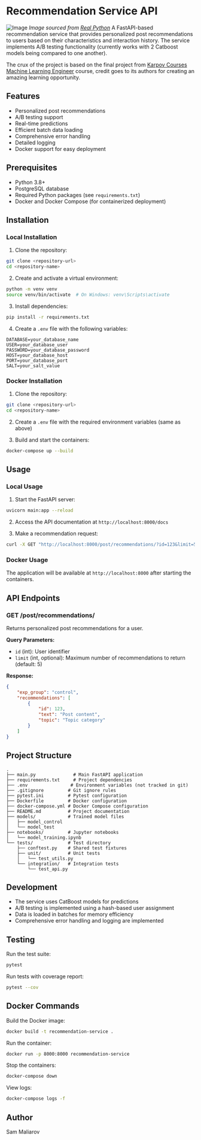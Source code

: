 # Recommendation Service API
![Image](https://files.realpython.com/media/Build-a-Recommendation-Engine-With-Collaborative-Filtering_Watermarked.451abc4ecb9f.jpg)
*Image sourced from [Real Python](https://realpython.com/)*
A FastAPI-based recommendation service that provides personalized post recommendations to users based on their characteristics and interaction history. The service implements A/B testing functionality (currently works with 2 Catboost models being compared to one another). 

The crux of the project is based on the final project from [Karpov Courses Machine Learning Engineer](https://karpov.courses/ml-start) course, credit goes to its authors for creating an amazing learning opportunity.

## Features

- Personalized post recommendations
- A/B testing support
- Real-time predictions
- Efficient batch data loading
- Comprehensive error handling
- Detailed logging
- Docker support for easy deployment

## Prerequisites

- Python 3.8+
- PostgreSQL database
- Required Python packages (see `requirements.txt`)
- Docker and Docker Compose (for containerized deployment)

## Installation

### Local Installation

1. Clone the repository:
```bash
git clone <repository-url>
cd <repository-name>
```

2. Create and activate a virtual environment:
```bash
python -m venv venv
source venv/bin/activate  # On Windows: venv\Scripts\activate
```

3. Install dependencies:
```bash
pip install -r requirements.txt
```

4. Create a `.env` file with the following variables:
```env
DATABASE=your_database_name
USER=your_database_user
PASSWORD=your_database_password
HOST=your_database_host
PORT=your_database_port
SALT=your_salt_value
```

### Docker Installation

1. Clone the repository:
```bash
git clone <repository-url>
cd <repository-name>
```

2. Create a `.env` file with the required environment variables (same as above)

3. Build and start the containers:
```bash
docker-compose up --build
```

## Usage

### Local Usage

1. Start the FastAPI server:
```bash
uvicorn main:app --reload
```

2. Access the API documentation at `http://localhost:8000/docs`

3. Make a recommendation request:
```bash
curl -X GET "http://localhost:8000/post/recommendations/?id=123&limit=5"
```

### Docker Usage

The application will be available at `http://localhost:8000` after starting the containers.

## API Endpoints

### GET /post/recommendations/

Returns personalized post recommendations for a user.

**Query Parameters:**
- `id` (int): User identifier
- `limit` (int, optional): Maximum number of recommendations to return (default: 5)

**Response:**
```json
{
    "exp_group": "control",
    "recommendations": [
        {
            "id": 123,
            "text": "Post content",
            "topic": "Topic category"
        }
    ]
}
```

## Project Structure

```
.
├── main.py              # Main FastAPI application
├── requirements.txt     # Project dependencies
├── .env                # Environment variables (not tracked in git)
├── .gitignore         # Git ignore rules
├── pytest.ini         # Pytest configuration
├── Dockerfile         # Docker configuration
├── docker-compose.yml # Docker Compose configuration
├── README.md          # Project documentation
├── models/            # Trained model files
│   ├── model_control
│   └── model_test
├── notebooks/         # Jupyter notebooks
│   └── model_training.ipynb
└── tests/             # Test directory
    ├── conftest.py    # Shared test fixtures
    ├── unit/          # Unit tests
    │   └── test_utils.py
    └── integration/   # Integration tests
        └── test_api.py
```

## Development

- The service uses CatBoost models for predictions
- A/B testing is implemented using a hash-based user assignment
- Data is loaded in batches for memory efficiency
- Comprehensive error handling and logging are implemented

## Testing

Run the test suite:
```bash
pytest
```

Run tests with coverage report:
```bash
pytest --cov
```

## Docker Commands

Build the Docker image:
```bash
docker build -t recommendation-service .
```

Run the container:
```bash
docker run -p 8000:8000 recommendation-service
```

Stop the containers:
```bash
docker-compose down
```

View logs:
```bash
docker-compose logs -f
```

## Author

Sam Maliarov
